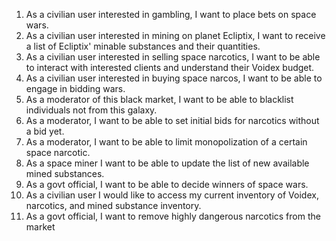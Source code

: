 1) As a civilian user interested in gambling, I want to place bets on space wars.
2) As a civilian user interested in mining on planet Ecliptix, I want to receive a list of Ecliptix' minable substances and their quantities.
3) As a civilian user interested in selling space narcotics, I want to be able to interact with interested clients and understand their Voidex budget.
4) As a civilian user interested in buying space narcos, I want to be able to engage in bidding wars.
5) As a moderator of this black market, I want to be able to blacklist individuals not from this galaxy.
6) As a moderator, I want to be able to set initial bids for narcotics without a bid yet.
8) As a moderator, I want to be able to limit monopolization of a certain space narcotic.
9) As a space miner I want to be able to update the list of new available mined substances.
10) As a govt official, I want to be able to decide winners of space wars.
11) As a civilian user I would like to access my current inventory of Voidex, narcotics, and mined substance inventory.
12) As a govt official, I want to remove highly dangerous narcotics from the market
